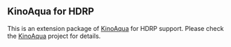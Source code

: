 KinoAqua for HDRP
-----------------

This is an extension package of [KinoAqua] for HDRP support. Please check the
[KinoAqua] project for details.

[KinoAqua]: https://github.com/keijiro/KinoAqua
